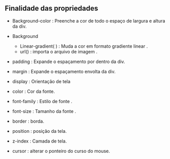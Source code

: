 ## Finalidade das propriedades 

* Background-color : Preenche a cor de todo o espaço de largura e altura da div.

* Background 
   * Linear-gradient( ) : Muda a cor em formato gradiente linear .
   * url() : importa o arquivo de imagem .
* padding : Expande o espaçamento por dentro da div.

* margin : Expande o espaçamento envolta da div.

* display : Orientação de tela 

* color : Cor da fonte.

* font-family : Estilo de fonte .

* font-size : Tamanho da fonte .

* border : borda. 

* position : posição da tela.

* z-index : Camada de tela.

* cursor : alterar o ponteiro do curso do mouse.









